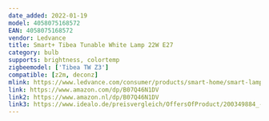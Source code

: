 ```yaml
---
date_added: 2022-01-19
model: 4058075168572
EAN: 4058075168572
vendor: Ledvance
title: Smart+ Tibea Tunable White Lamp 22W E27
category: bulb
supports: brightness, colortemp
zigbeemodel: ['Tibea TW Z3']
compatible: [z2m, deconz]
mlink: https://www.ledvance.com/consumer/products/smart-home/smart-lamps/smart-zigbee/smart-classic-heatsink-lamps-with-zigbee-technology/led-lamp-for-indirect-lighting-with-zigbee-technology-c6406?productId=56601
link: https://www.amazon.com/dp/B07Q46N1DV
link2: https://www.amazon.nl/dp/B07Q46N1DV
link3: https://www.idealo.de/preisvergleich/OffersOfProduct/200349884_-smart-zb-tibea-led-e27-22w-125w-tunable-white-2700-6500k-5168572-ledvance.html
---
```

